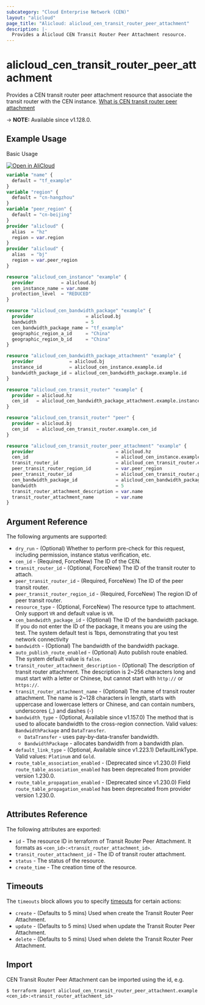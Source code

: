 ```yaml
---
subcategory: "Cloud Enterprise Network (CEN)"
layout: "alicloud"
page_title: "Alicloud: alicloud_cen_transit_router_peer_attachment"
description: |-
  Provides a Alicloud CEN Transit Router Peer Attachment resource.
---
```


# alicloud_cen_transit_router_peer_attachment

Provides a CEN transit router peer attachment resource that associate the transit router with the CEN instance. [What is CEN transit router peer attachment](https://www.alibabacloud.com/help/en/cen/developer-reference/api-cbn-2017-09-12-createtransitrouterpeerattachment)

-> **NOTE:** Available since v1.128.0.

## Example Usage

Basic Usage

<div style="display: block;margin-bottom: 40px;"><div class="oics-button" style="float: right;position: absolute;margin-bottom: 10px;">
  <a href="https://api.aliyun.com/api-tools/terraform?resource=alicloud_cen_transit_router_peer_attachment&exampleId=c0d36f70-8856-a451-6a1e-ab5f03e359c0dd0321da&activeTab=example&spm=docs.r.cen_transit_router_peer_attachment.0.c0d36f7088&intl_lang=EN_US" target="_blank">
    <img alt="Open in AliCloud" src="https://img.alicdn.com/imgextra/i1/O1CN01hjjqXv1uYUlY56FyX_!!6000000006049-55-tps-254-36.svg" style="max-height: 44px; max-width: 100%;">
  </a>
</div></div>

```terraform
variable "name" {
  default = "tf_example"
}
variable "region" {
  default = "cn-hangzhou"
}
variable "peer_region" {
  default = "cn-beijing"
}
provider "alicloud" {
  alias  = "hz"
  region = var.region
}
provider "alicloud" {
  alias  = "bj"
  region = var.peer_region
}

resource "alicloud_cen_instance" "example" {
  provider          = alicloud.bj
  cen_instance_name = var.name
  protection_level  = "REDUCED"
}

resource "alicloud_cen_bandwidth_package" "example" {
  provider                   = alicloud.bj
  bandwidth                  = 5
  cen_bandwidth_package_name = "tf_example"
  geographic_region_a_id     = "China"
  geographic_region_b_id     = "China"
}

resource "alicloud_cen_bandwidth_package_attachment" "example" {
  provider             = alicloud.bj
  instance_id          = alicloud_cen_instance.example.id
  bandwidth_package_id = alicloud_cen_bandwidth_package.example.id
}

resource "alicloud_cen_transit_router" "example" {
  provider = alicloud.hz
  cen_id   = alicloud_cen_bandwidth_package_attachment.example.instance_id
}

resource "alicloud_cen_transit_router" "peer" {
  provider = alicloud.bj
  cen_id   = alicloud_cen_transit_router.example.cen_id
}

resource "alicloud_cen_transit_router_peer_attachment" "example" {
  provider                              = alicloud.hz
  cen_id                                = alicloud_cen_instance.example.id
  transit_router_id                     = alicloud_cen_transit_router.example.transit_router_id
  peer_transit_router_region_id         = var.peer_region
  peer_transit_router_id                = alicloud_cen_transit_router.peer.transit_router_id
  cen_bandwidth_package_id              = alicloud_cen_bandwidth_package_attachment.example.bandwidth_package_id
  bandwidth                             = 5
  transit_router_attachment_description = var.name
  transit_router_attachment_name        = var.name
}
```

## Argument Reference

The following arguments are supported:

* `dry_run` - (Optional) Whether to perform pre-check for this request, including permission, instance status verification, etc.
* `cen_id` - (Required, ForceNew) The ID of the CEN.
* `transit_router_id` - (Optional, ForceNew) The ID of the transit router to attach.
* `peer_transit_router_id` - (Required, ForceNew) The ID of the peer transit router.
* `peer_transit_router_region_id` - (Required, ForceNew) The region ID of peer transit router.
* `resource_type` - (Optional, ForceNew) The resource type to attachment. Only support `VR` and default value is `VR`.
* `cen_bandwidth_package_id` - (Optional) The ID of the bandwidth package. If you do not enter the ID of the package, it means you are using the test. The system default test is 1bps, demonstrating that you test network connectivity
* `bandwidth` - (Optional) The bandwidth of the bandwidth package.
* `auto_publish_route_enabled` - (Optional) Auto publish route enabled. The system default value is `false`.
* `transit_router_attachment_description` - (Optional) The description of transit router attachment. The description is 2~256 characters long and must start with a letter or Chinese, but cannot start with `http://` or `https://`.
* `transit_router_attachment_name` - (Optional) The name of transit router attachment. The name is 2~128 characters in length, starts with uppercase and lowercase letters or Chinese, and can contain numbers, underscores (_) and dashes (-)
* `bandwidth_type` - (Optional, Available since v1.157.0) The method that is used to allocate bandwidth to the cross-region connection. Valid values: `BandwidthPackage` and `DataTransfer`.
  * `DataTransfer` - uses pay-by-data-transfer bandwidth.
  * `BandwidthPackage` - allocates bandwidth from a bandwidth plan.
* `default_link_type` - (Optional, Available since v1.223.1) DefaultLinkType. Valid values: `Platinum` and `Gold`.
* `route_table_association_enabled` - (Deprecated since v1.230.0) Field `route_table_association_enabled` has been deprecated from provider version 1.230.0.
* `route_table_propagation_enabled` - (Deprecated since v1.230.0) Field `route_table_propagation_enabled` has been deprecated from provider version 1.230.0.

## Attributes Reference

The following attributes are exported:

* `id` - The resource ID in terraform of Transit Router Peer Attachment. It formats as `<cen_id>:<transit_router_attachment_id>`. 
* `transit_router_attachment_id` - The ID of transit router attachment.
* `status` - The status of the resource.
* `create_time` - The creation time of the resource.

## Timeouts

The `timeouts` block allows you to specify [timeouts](https://www.terraform.io/docs/configuration-0-11/resources.html#timeouts) for certain actions:

* `create` - (Defaults to 5 mins) Used when create the Transit Router Peer Attachment.
* `update` - (Defaults to 5 mins) Used when update the Transit Router Peer Attachment.
* `delete` - (Defaults to 5 mins) Used when delete the Transit Router Peer Attachment.

## Import

CEN Transit Router Peer Attachment can be imported using the id, e.g.

```shell
$ terraform import alicloud_cen_transit_router_peer_attachment.example <cen_id>:<transit_router_attachment_id>
```
